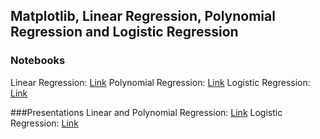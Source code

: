 ## 	Matplotlib, Linear Regression, Polynomial Regression and Logistic Regression
### Notebooks
Linear Regression: [Link](./Linear_Regression.ipynb)
Polynomial Regression: [Link](./Polynomial_Regression.ipynb)
Logistic Regression: [Link](./Logistic_Regression.ipynb)

###Presentations
Linear and Polynomial Regression: [Link](./Linear&Polunomial_Regression.pdf)
Logistic Regression: [Link](./Logistic_Regression.pdf)
